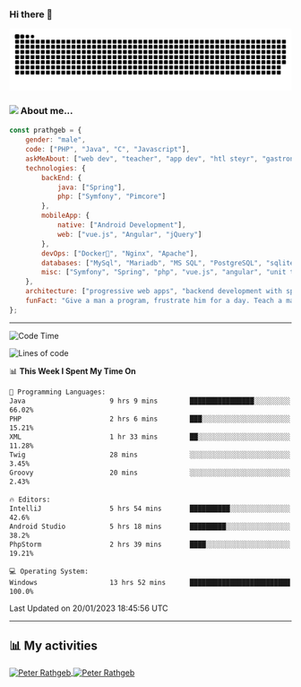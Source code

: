 ### Hi there 👋

<div align="center">
  <img  src="https://github.com/1999AZZAR/1999AZZAR/blob/main/resources/img/grid-snake.svg"
       alt="snake" />
</div>

### <img src="https://media.giphy.com/media/VgCDAzcKvsR6OM0uWg/giphy.gif" width="50"> About me...  

```javascript
const prathgeb = {
    gender: "male",
    code: ["PHP", "Java", "C", "Javascript"],
    askMeAbout: ["web dev", "teacher", "app dev", "htl steyr", "gastronaut"],
    technologies: {
        backEnd: {
            java: ["Spring"],
            php: ["Symfony", "Pimcore"]
        },
        mobileApp: {
            native: ["Android Development"],
            web: ["vue.js", "Angular", "jQuery"]
        },
        devOps: ["Docker🐳", "Nginx", "Apache"],
        databases: ["MySql", "Mariadb", "MS SQL", "PostgreSQL", "sqlite"],
        misc: ["Symfony", "Spring", "php", "vue.js", "angular", "unit testing", "ci/cd using github actions"]
    },
    architecture: ["progressive web apps", "backend development with spring", "backend development with symfony"],
    funFact: "Give a man a program, frustrate him for a day. Teach a man to program, frustrate him for a lifetime."
};
```

---
<!--START_SECTION:waka-->
![Code Time](http://img.shields.io/badge/Code%20Time-36%20hrs%2022%20mins-blue)

![Lines of code](https://img.shields.io/badge/From%20Hello%20World%20I%27ve%20Written-239%20Thousand%20lines%20of%20code-blue)

📊 **This Week I Spent My Time On** 

```text
💬 Programming Languages: 
Java                     9 hrs 9 mins        ████████████████░░░░░░░░░   66.02% 
PHP                      2 hrs 6 mins        ███░░░░░░░░░░░░░░░░░░░░░░   15.21% 
XML                      1 hr 33 mins        ██░░░░░░░░░░░░░░░░░░░░░░░   11.28% 
Twig                     28 mins             ░░░░░░░░░░░░░░░░░░░░░░░░░   3.45% 
Groovy                   20 mins             ░░░░░░░░░░░░░░░░░░░░░░░░░   2.43%

🔥 Editors: 
IntelliJ                 5 hrs 54 mins       ██████████░░░░░░░░░░░░░░░   42.6% 
Android Studio           5 hrs 18 mins       █████████░░░░░░░░░░░░░░░░   38.2% 
PhpStorm                 2 hrs 39 mins       ████░░░░░░░░░░░░░░░░░░░░░   19.21%

💻 Operating System: 
Windows                  13 hrs 52 mins      █████████████████████████   100.0%

```


 Last Updated on 20/01/2023 18:45:56 UTC
<!--END_SECTION:waka-->

---
  ## 📊 My activities
  <a href="https://github.com/prathgeb">
    <img width=450 height=170 align="center" alt="Peter Rathgeb" src="https://github-readme-stats.vercel.app/api?username=prathgeb&include_all_commits=true&count_private=true&theme=midnight-purple&show_icons=true&bg_color=0D1117&hide_border=true" />
  </a>
  <a href="https://github.com/prathgeb">
    <img align="center" alt="Peter Rathgeb" src="https://github-readme-stats.vercel.app/api/top-langs/?username=prathgeb&include_all_commits=true&count_private=true&theme=midnight-purple&show_icons=true&layout=compact&bg_color=0D1117&hide_border=true" />
  </a>
